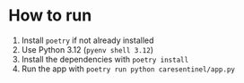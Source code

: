 # How to run

1. Install `poetry` if not already installed
2. Use Python 3.12 (`pyenv shell 3.12`)
3. Install the dependencies with `poetry install`
4. Run the app with `poetry run python caresentinel/app.py`
